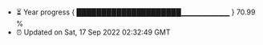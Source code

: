 - ⏳ Year progress { █████████████████████▁▁▁▁▁▁▁▁▁ } 70.99 %
- ⏰ Updated on Sat, 17 Sep 2022 02:32:49 GMT

